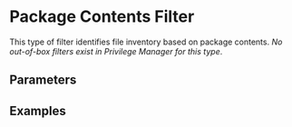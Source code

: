 [title]: # (Package Contents Filter)
[tags]: # (filter types)
[priority]: # (2)
# Package Contents Filter

This type of filter identifies file inventory based on package contents. *No out-of-box filters exist in Privilege Manager for this type*.

## Parameters

## Examples
